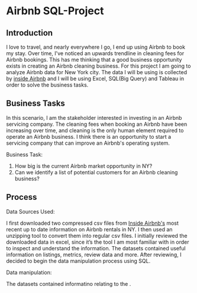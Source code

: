 # Airbnb SQL-Project

## Introduction
I love to travel, and nearly everywhere I go, I end up using Airbnb to book my stay. Over time, I've noticed an upwards trendline in cleaning fees for Airbnb bookings. This has me thinking that a good business opportunity exists in creating an Airbnb cleaning business.
For this project I am going to analyze Airbnb data for New York city. The data I will be using is collected by [inside Airbnb](insideairbnb.com) and I  will be using Excel, SQL(Big Query) and Tableau in order to solve the business tasks.



## Business Tasks
In this scenario, I am the stakeholder interested in investing in an Airbnb servicing company. 
The cleaning fees when booking an Airbnb have been increasing over time, and cleaning is the only human element required to operate an Airbnb business. I think there is an opportunity to start a servicing company that can improve an Airbnb's operating system. 

Business Task:
1. How big is the current Airbnb market opportunity in NY?
2. Can we identify a list of potential customers for an Airbnb cleaning business? 

## Process
Data Sources Used:

I first downloaded two compressed csv files from [Inside Airbnb's](insideairbnb.com) most recent up to date information on Airbnb rentals in NY. I then used an unzipping tool to convert them into regular csv files. I initially reviewed the downloaded data in excel, since it’s the tool I am most familiar with in order to inspect and understand the information. The datasets contained useful information on listings, metrics, review data and more. After reviewing, I decided to begin the data manipulation process using SQL.

Data manipulation:

The datasets contained informatino relating to the .
